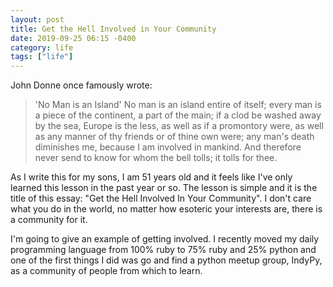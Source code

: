 ```yaml
---
layout: post
title: Get the Hell Involved in Your Community
date: 2019-09-25 06:15 -0400
category: life
tags: ["life"]
---
```

John Donne once famously wrote: 

> 'No Man is an Island'
No man is an island entire of itself; every man 
is a piece of the continent, a part of the main; 
if a clod be washed away by the sea, Europe 
is the less, as well as if a promontory were, as 
well as any manner of thy friends or of thine 
own were; any man's death diminishes me, 
because I am involved in mankind. 
And therefore never send to know for whom 
the bell tolls; it tolls for thee. 

As I write this for my sons, I am 51 years old and it feels like I've only learned this lesson in the past year or so.  The lesson is simple and it is the title of this essay: "Get the Hell Involved In Your Community".  I don't care what you do in the world, no matter how esoteric your interests are, there is a community for it.

I'm going to give an example of getting involved.  I recently moved my daily programming language from 100% ruby to 75% ruby and 25% python and one of the first things I did was go and find a python meetup group, IndyPy, as a community of people from which to learn.  